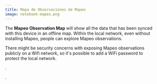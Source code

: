 ```yaml
---
title: Mapa de Observaciones de Mapeo
image: notebook-mapeo.png
---
```


The **Mapeo Observation Map** will show all the data that has been synced with this device in an offline map. Within the local network, even without installing Mapeo, people can explore Mapeo observations.

There might be security concerns with exposing Mapeo observations publicly on a Wifi network, so it's possible to <app-button :inline="true" localurl=":8086/all/docs.earthdefenderstoolkit.com/device-usage/customizing-experience">add a WiFi password</app-button> to protect the local network.

<app-button :color="true" localurl=":8084" text="Explore Observations"></app-button>.

<app-button localurl=":8086/all/https://docs.earthdefenderstoolkit.com/device-usage/bundled-applications/mapeo-data-hub/observations-map" text="Read documentation"></app-button>.
